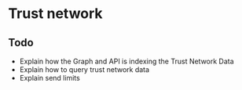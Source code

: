 Trust network
===

## Todo

* Explain how the Graph and API is indexing the Trust Network Data
* Explain how to query trust network data
* Explain send limits
